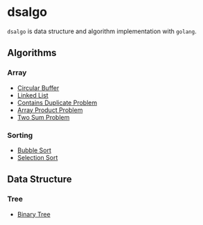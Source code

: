 dsalgo
======

`dsalgo` is data structure and algorithm implementation with `golang`.


Algorithms
----------

### Array
- [Circular Buffer](https://en.wikipedia.org/wiki/Circular_buffer)
- [Linked List](https://en.wikipedia.org/wiki/Linked_list)
- [Contains Duplicate Problem](https://leetcode.com/problems/contains-duplicate/)
- [Array Product Problem](https://leetcode.com/problems/product-of-array-except-self/)
- [Two Sum Problem](https://leetcode.com/problems/two-sum/)

### Sorting

- [Bubble Sort](https://en.wikipedia.org/wiki/Bubble_sort)
- [Selection Sort](https://en.wikipedia.org/wiki/Selection_sort)


Data Structure
--------------

### Tree

- [Binary Tree](https://en.wikipedia.org/wiki/Binary_tree)

